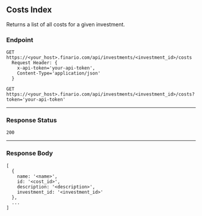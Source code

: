 Costs Index
----------
Returns a list of all costs for a given investment.

### Endpoint
```
GET https://<your_host>.finario.com/api/investments/<investment_id>/costs
  Request Header: {
    x-api-token='your-api-token',
    Content-Type='application/json'
  }
```
```
GET https://<your_host>.finario.com/api/investments/<investment_id>/costs?token='your-api-token'
```

***

### Response Status
`200`

***

### Response Body
```
[
  {
    name: '<name>',
    id: '<cost_id>',
    description: '<description>',
    investment_id: '<investment_id>'
  },
  ...
]
```
